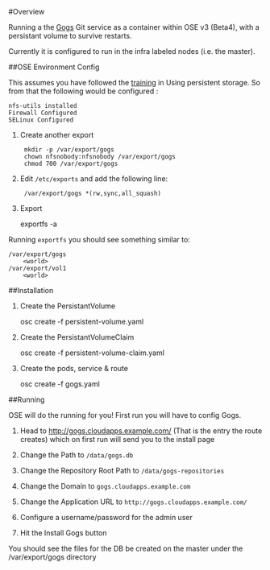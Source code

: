 #Overview

Running a the [Gogs](http://gogs.io/) Git service as a container within OSE v3 (Beta4), with a persistant volume to survive restarts.

Currently it is configured to run in the infra labeled nodes (i.e. the master).

##OSE Environment Config

This assumes you have followed the [training](https://github.com/openshift/training/blob/master/beta-4-setup.md#using-persistent-storage-optional) in Using persistent storage. So from that the following would be configured :

	nfs-utils installed
	Firewall Configured
	SELinux Configured

1. Create another export

        mkdir -p /var/export/gogs
        chown nfsnobody:nfsnobody /var/export/gogs
        chmod 700 /var/export/gogs

2. Edit `/etc/exports` and add the following line:

        /var/export/gogs *(rw,sync,all_squash)

3. Export

	exportfs -a

Running `exportfs` you should see something similar to:

	/var/export/gogs
		<world>
	/var/export/vol1
		<world>

##Installation

1. Create the PersistantVolume

	osc create -f persistent-volume.yaml

2. Create the PersistantVolumeClaim

	osc create -f persistent-volume-claim.yaml

3. Create the pods, service & route

	osc create -f gogs.yaml

##Running

OSE will do the running for you! First run you will have to config Gogs.

1. Head to http://gogs.cloudapps.example.com/ (That is the entry the route creates) which on first run will send you to the install page

2. Change the Path to `/data/gogs.db`

3. Change the Repository Root Path to `/data/gogs-repositories`

4. Change the Domain to `gogs.cloudapps.example.com`

5. Change the Application URL to `http://gogs.cloudapps.example.com/`

6. Configure a username/password for the admin user

7. Hit the Install Gogs button

You should see the files for the DB be created on the master under the /var/export/gogs directory



